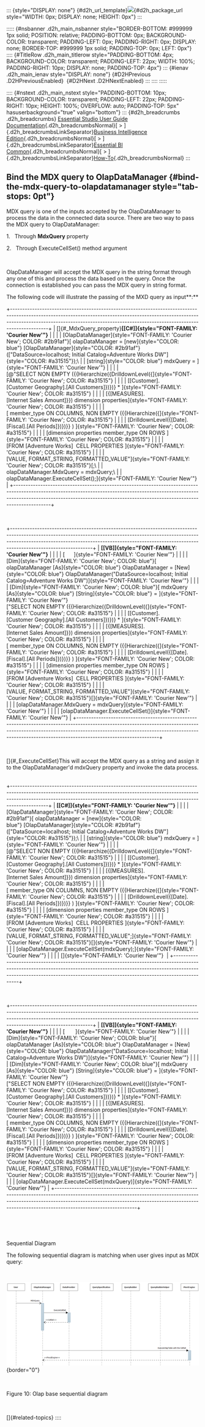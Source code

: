 ::: {style="DISPLAY: none"}
[](ms-xhelp:///?Id=d2h_url_template){#d2h_url_template}![](!package_url!){#d2h_package_url style="WIDTH: 0px; DISPLAY: none; HEIGHT: 0px"}
:::

::::: {#nsbanner .d2h_main_nsbanner style="BORDER-BOTTOM: #999999 1px solid; POSITION: relative; PADDING-BOTTOM: 0px; BACKGROUND-COLOR: transparent; PADDING-LEFT: 0px; PADDING-RIGHT: 0px; DISPLAY: none; BORDER-TOP: #999999 1px solid; PADDING-TOP: 0px; LEFT: 0px"}
:::: {#TitleRow .d2h_main_titlerow style="PADDING-BOTTOM: 4px; BACKGROUND-COLOR: transparent; PADDING-LEFT: 22px; WIDTH: 100%; PADDING-RIGHT: 10px; DISPLAY: none; PADDING-TOP: 4px"}
::: {#ienav .d2h_main_ienav style="DISPLAY: none"}
[](ms-xhelp:///?Id=f764d3df-be17-4773-927f-db6747ef6dc6){#D2HPrevious .D2HPreviousEnabled}  [](ms-xhelp:///?Id=3c63f21f-f056-452c-bf22-88ffa057f38c){#D2HNext .D2HNextEnabled}
:::
::::
:::::

:::: {#nstext .d2h_main_nstext style="PADDING-BOTTOM: 10px; BACKGROUND-COLOR: transparent; PADDING-LEFT: 22px; PADDING-RIGHT: 10px; HEIGHT: 100%; OVERFLOW: auto; PADDING-TOP: 5px" hasuserbackground="true" valign="bottom"}
::: {#d2h_breadcrumbs .d2h_breadcrumbs}
[Essential Studio User Guide Documentation](ms-xhelp:///?Id=12457748-09e3-4d74-a240-8e049cedf030){.d2h_breadcrumbsNormal}[ \> ]{.d2h_breadcrumbsLinkSeparator}[Business Intelligence Edition](ms-xhelp:///?Id=fdf33dd8-62b2-47b9-ad7b-fc50e590bca5){.d2h_breadcrumbsNormal}[ \> ]{.d2h_breadcrumbsLinkSeparator}[Essential BI Common](ms-xhelp:///?Id=51cb28d1-f201-4ea8-9963-a8afa451f64c){.d2h_breadcrumbsNormal}[ \> ]{.d2h_breadcrumbsLinkSeparator}[How-To](ms-xhelp:///?Id=f56652ff-a795-456f-ba4a-e1b615c58fdd){.d2h_breadcrumbsNormal}
:::

## Bind the MDX query to OlapDataManager {#bind-the-mdx-query-to-olapdatamanager style="tab-stops: 0pt"}

MDX query is one of the inputs accepted by the OlapDataManager to process the data in the connected data source. There are two way to pass the MDX query to OlapDataManager:

1.   Through **MdxQuery** property

2.   Through ExecuteCellSet() method argument

 

OlapDataManager will accept the MDX query in the string format through any one of this and process the data based on the query. Once the connection is established you can pass the MDX query in string format.

The following code will illustrate the passing of the MXD query as input**:**

+---------------------------------------------------------------------------------------------------------------------------------------------------------------------------------------------------------------------------------------------------------+
| []{#_MdxQuery_property}**[\[C#\]]{style="FONT-FAMILY: 'Courier New'"}**                                                                                                                                                                                 |
|                                                                                                                                                                                                                                                         |
| [OlapDataManager]{style="FONT-FAMILY: 'Courier New'; COLOR: #2b91af"}[ olapDataManager = [new]{style="COLOR: blue"} [OlapDataManager]{style="COLOR: #2b91af"}([\"DataSource=localhost; Initial Catalog=Adventure Works DW\"]{style="COLOR: #a31515"});\ |
| [string]{style="COLOR: blue"} mdxQuery = ]{style="FONT-FAMILY: 'Courier New'"}                                                                                                                                                                          |
|                                                                                                                                                                                                                                                         |
| [@\"SELECT NON EMPTY ({{Hierarchize({DrilldownLevel({]{style="FONT-FAMILY: 'Courier New'; COLOR: #a31515"}                                                                                                                                              |
|                                                                                                                                                                                                                                                         |
| [\[Customer\].\[Customer Geography\].\[All Customers\]})})} \* ]{style="FONT-FAMILY: 'Courier New'; COLOR: #a31515"}                                                                                                                                    |
|                                                                                                                                                                                                                                                         |
| [{\[MEASURES\].\[Internet Sales Amount\]}}) dimension properties]{style="FONT-FAMILY: 'Courier New'; COLOR: #a31515"}                                                                                                                                   |
|                                                                                                                                                                                                                                                         |
| [ member_type ON COLUMNS, NON EMPTY ({{Hierarchize({]{style="FONT-FAMILY: 'Courier New'; COLOR: #a31515"}                                                                                                                                               |
|                                                                                                                                                                                                                                                         |
| [DrilldownLevel({\[Date\].\[Fiscal\].\[All Periods\]})})}} ) ]{style="FONT-FAMILY: 'Courier New'; COLOR: #a31515"}                                                                                                                                      |
|                                                                                                                                                                                                                                                         |
| [dimension properties member_type ON ROWS ]{style="FONT-FAMILY: 'Courier New'; COLOR: #a31515"}                                                                                                                                                         |
|                                                                                                                                                                                                                                                         |
| [FROM \[Adventure Works\]  CELL PROPERTIES ]{style="FONT-FAMILY: 'Courier New'; COLOR: #a31515"}                                                                                                                                                        |
|                                                                                                                                                                                                                                                         |
| [VALUE, FORMAT_STRING, FORMATTED_VALUE\"]{style="FONT-FAMILY: 'Courier New'; COLOR: #a31515"}[;\                                                                                                                                                        |
| olapDataManager.MdxQuery = mdxQuery;\                                                                                                                                                                                                                   |
| olapDataManager.ExecuteCellSet();]{style="FONT-FAMILY: 'Courier New'"}                                                                                                                                                                                  |
+---------------------------------------------------------------------------------------------------------------------------------------------------------------------------------------------------------------------------------------------------------+

 

+---------------------------------------------------------------------------------------------------------------------------------------------------------------------------------------------------------------------------------------------------------------------------+
| **[\[VB\]]{style="FONT-FAMILY: 'Courier New'"}**                                                                                                                                                                                                                          |
|                                                                                                                                                                                                                                                                           |
| [      ]{style="FONT-FAMILY: 'Courier New'"}                                                                                                                                                                                                                              |
|                                                                                                                                                                                                                                                                           |
| [Dim]{style="FONT-FAMILY: 'Courier New'; COLOR: blue"}[ olapDataManager [As]{style="COLOR: blue"} OlapDataManager = [New]{style="COLOR: blue"} OlapDataManager(\"DataSource=localhost; Initial Catalog=Adventure Works DW\")]{style="FONT-FAMILY: 'Courier New'"}         |
|                                                                                                                                                                                                                                                                           |
| [Dim]{style="FONT-FAMILY: 'Courier New'; COLOR: blue"}[ mdxQuery [As]{style="COLOR: blue"} [String]{style="COLOR: blue"} = ]{style="FONT-FAMILY: 'Courier New'"}[\"SELECT NON EMPTY ({{Hierarchize({DrilldownLevel({]{style="FONT-FAMILY: 'Courier New'; COLOR: #a31515"} |
|                                                                                                                                                                                                                                                                           |
| [\[Customer\].\[Customer Geography\].\[All Customers\]})})} \* ]{style="FONT-FAMILY: 'Courier New'; COLOR: #a31515"}                                                                                                                                                      |
|                                                                                                                                                                                                                                                                           |
| [{\[MEASURES\].\[Internet Sales Amount\]}}) dimension properties]{style="FONT-FAMILY: 'Courier New'; COLOR: #a31515"}                                                                                                                                                     |
|                                                                                                                                                                                                                                                                           |
| [ member_type ON COLUMNS, NON EMPTY ({{Hierarchize({]{style="FONT-FAMILY: 'Courier New'; COLOR: #a31515"}                                                                                                                                                                 |
|                                                                                                                                                                                                                                                                           |
| [DrilldownLevel({\[Date\].\[Fiscal\].\[All Periods\]})})}} ) ]{style="FONT-FAMILY: 'Courier New'; COLOR: #a31515"}                                                                                                                                                        |
|                                                                                                                                                                                                                                                                           |
| [dimension properties member_type ON ROWS ]{style="FONT-FAMILY: 'Courier New'; COLOR: #a31515"}                                                                                                                                                                           |
|                                                                                                                                                                                                                                                                           |
| [FROM \[Adventure Works\]  CELL PROPERTIES ]{style="FONT-FAMILY: 'Courier New'; COLOR: #a31515"}                                                                                                                                                                          |
|                                                                                                                                                                                                                                                                           |
| [VALUE, FORMAT_STRING, FORMATTED_VALUE\"]{style="FONT-FAMILY: 'Courier New'; COLOR: #a31515"}[]{style="FONT-FAMILY: 'Courier New'"}                                                                                                                                       |
|                                                                                                                                                                                                                                                                           |
| [olapDataManager.MdxQuery = mdxQuery]{style="FONT-FAMILY: 'Courier New'"}                                                                                                                                                                                                 |
|                                                                                                                                                                                                                                                                           |
| [olapDataManager.ExecuteCellSet()]{style="FONT-FAMILY: 'Courier New'"}                                                                                                                                                                                                    |
+---------------------------------------------------------------------------------------------------------------------------------------------------------------------------------------------------------------------------------------------------------------------------+

 

[]{#_ExecuteCellSet}This will accept the MDX query as a string and assign it to the OlapDataManager'd mdxQuery property and invoke the data process.     

+---------------------------------------------------------------------------------------------------------------------------------------------------------------------------------------------------------------------------------------------------------+
| **[\[C#\]]{style="FONT-FAMILY: 'Courier New'"}**                                                                                                                                                                                                        |
|                                                                                                                                                                                                                                                         |
| [OlapDataManager]{style="FONT-FAMILY: 'Courier New'; COLOR: #2b91af"}[ olapDataManager = [new]{style="COLOR: blue"} [OlapDataManager]{style="COLOR: #2b91af"}([\"DataSource=localhost; Initial Catalog=Adventure Works DW\"]{style="COLOR: #a31515"});\ |
| [string]{style="COLOR: blue"} mdxQuery = ]{style="FONT-FAMILY: 'Courier New'"}                                                                                                                                                                          |
|                                                                                                                                                                                                                                                         |
| [@\"SELECT NON EMPTY ({{Hierarchize({DrilldownLevel({]{style="FONT-FAMILY: 'Courier New'; COLOR: #a31515"}                                                                                                                                              |
|                                                                                                                                                                                                                                                         |
| [\[Customer\].\[Customer Geography\].\[All Customers\]})})} \* ]{style="FONT-FAMILY: 'Courier New'; COLOR: #a31515"}                                                                                                                                    |
|                                                                                                                                                                                                                                                         |
| [{\[MEASURES\].\[Internet Sales Amount\]}}) dimension properties]{style="FONT-FAMILY: 'Courier New'; COLOR: #a31515"}                                                                                                                                   |
|                                                                                                                                                                                                                                                         |
| [ member_type ON COLUMNS, NON EMPTY ({{Hierarchize({]{style="FONT-FAMILY: 'Courier New'; COLOR: #a31515"}                                                                                                                                               |
|                                                                                                                                                                                                                                                         |
| [DrilldownLevel({\[Date\].\[Fiscal\].\[All Periods\]})})}} ) ]{style="FONT-FAMILY: 'Courier New'; COLOR: #a31515"}                                                                                                                                      |
|                                                                                                                                                                                                                                                         |
| [dimension properties member_type ON ROWS ]{style="FONT-FAMILY: 'Courier New'; COLOR: #a31515"}                                                                                                                                                         |
|                                                                                                                                                                                                                                                         |
| [FROM \[Adventure Works\]  CELL PROPERTIES ]{style="FONT-FAMILY: 'Courier New'; COLOR: #a31515"}                                                                                                                                                        |
|                                                                                                                                                                                                                                                         |
| [VALUE, FORMAT_STRING, FORMATTED_VALUE\";]{style="FONT-FAMILY: 'Courier New'; COLOR: #a31515"}[]{style="FONT-FAMILY: 'Courier New'"}                                                                                                                    |
|                                                                                                                                                                                                                                                         |
| [olapDataManager.ExecuteCellSet(mdxQuery);]{style="FONT-FAMILY: 'Courier New'"}                                                                                                                                                                         |
|                                                                                                                                                                                                                                                         |
| []{style="FONT-FAMILY: 'Courier New'"}                                                                                                                                                                                                                  |
+---------------------------------------------------------------------------------------------------------------------------------------------------------------------------------------------------------------------------------------------------------+

 

+---------------------------------------------------------------------------------------------------------------------------------------------------------------------------------------------------------------------------------------------------------------------------+
| **[\[VB\]]{style="FONT-FAMILY: 'Courier New'"}**                                                                                                                                                                                                                          |
|                                                                                                                                                                                                                                                                           |
| [       ]{style="FONT-FAMILY: 'Courier New'"}                                                                                                                                                                                                                             |
|                                                                                                                                                                                                                                                                           |
| [Dim]{style="FONT-FAMILY: 'Courier New'; COLOR: blue"}[ olapDataManager [As]{style="COLOR: blue"} OlapDataManager = [New]{style="COLOR: blue"} OlapDataManager(\"DataSource=localhost; Initial Catalog=Adventure Works DW\")]{style="FONT-FAMILY: 'Courier New'"}         |
|                                                                                                                                                                                                                                                                           |
| [Dim]{style="FONT-FAMILY: 'Courier New'; COLOR: blue"}[ mdxQuery [As]{style="COLOR: blue"} [String]{style="COLOR: blue"} = ]{style="FONT-FAMILY: 'Courier New'"}[\"SELECT NON EMPTY ({{Hierarchize({DrilldownLevel({]{style="FONT-FAMILY: 'Courier New'; COLOR: #a31515"} |
|                                                                                                                                                                                                                                                                           |
| [\[Customer\].\[Customer Geography\].\[All Customers\]})})} \* ]{style="FONT-FAMILY: 'Courier New'; COLOR: #a31515"}                                                                                                                                                      |
|                                                                                                                                                                                                                                                                           |
| [{\[MEASURES\].\[Internet Sales Amount\]}}) dimension properties]{style="FONT-FAMILY: 'Courier New'; COLOR: #a31515"}                                                                                                                                                     |
|                                                                                                                                                                                                                                                                           |
| [ member_type ON COLUMNS, NON EMPTY ({{Hierarchize({]{style="FONT-FAMILY: 'Courier New'; COLOR: #a31515"}                                                                                                                                                                 |
|                                                                                                                                                                                                                                                                           |
| [DrilldownLevel({\[Date\].\[Fiscal\].\[All Periods\]})})}} ) ]{style="FONT-FAMILY: 'Courier New'; COLOR: #a31515"}                                                                                                                                                        |
|                                                                                                                                                                                                                                                                           |
| [dimension properties member_type ON ROWS ]{style="FONT-FAMILY: 'Courier New'; COLOR: #a31515"}                                                                                                                                                                           |
|                                                                                                                                                                                                                                                                           |
| [FROM \[Adventure Works\]  CELL PROPERTIES ]{style="FONT-FAMILY: 'Courier New'; COLOR: #a31515"}                                                                                                                                                                          |
|                                                                                                                                                                                                                                                                           |
| [VALUE, FORMAT_STRING, FORMATTED_VALUE\"]{style="FONT-FAMILY: 'Courier New'; COLOR: #a31515"}[]{style="FONT-FAMILY: 'Courier New'"}                                                                                                                                       |
|                                                                                                                                                                                                                                                                           |
| [olapDataManager.ExecuteCellSet(mdxQuery)]{style="FONT-FAMILY: 'Courier New'"}                                                                                                                                                                                            |
+---------------------------------------------------------------------------------------------------------------------------------------------------------------------------------------------------------------------------------------------------------------------------+

 

 

Sequential Diagram

The following sequential diagram is matching when user gives input as MDX query:

 

![](ImagesExt/image111_10.png){border="0"}

 

Figure 10: Olap base sequential diagram

 

[]{#related-topics}
::::

